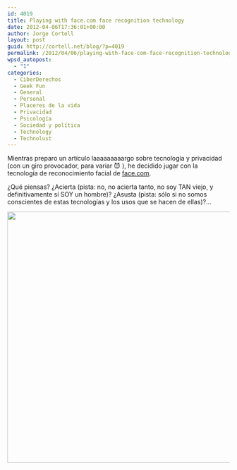 ```yaml
---
id: 4019
title: Playing with face.com face recognition technology
date: 2012-04-06T17:36:01+00:00
author: Jorge Cortell
layout: post
guid: http://cortell.net/blog/?p=4019
permalink: /2012/04/06/playing-with-face-com-face-recognition-technology/
wpsd_autopost:
  - "1"
categories:
  - CiberDerechos
  - Geek Fun
  - General
  - Personal
  - Placeres de la vida
  - Privacidad
  - Psicología
  - Sociedad y polí­tica
  - Technology
  - Technolust
---
```

Mientras preparo un artículo laaaaaaaaargo sobre tecnología y privacidad (con un giro provocador, para variar 😈 ), he decidido jugar con la tecnología de reconocimiento facial de <a title="http://face.com/" href="http://face.com/" target="_blank">face.com</a>.

¿Qué piensas? ¿Acierta (pista: no, no acierta tanto, no soy TAN viejo, y definitivamente sí SOY un hombre)? ¿Asusta (pista: sólo si no somos conscientes de estas tecnologías y los usos que se hacen de ellas)?...

<img class="aligncenter" title="face recognition" src="https://farm8.staticflickr.com/7178/7051776139_2a505b6d64_z.jpg" alt="" width="640" height="570" /> 